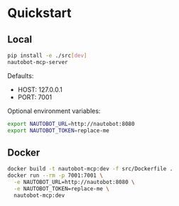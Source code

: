 # Quickstart

## Local
```bash
pip install -e ./src[dev]
nautobot-mcp-server
```

Defaults:
- HOST: 127.0.0.1
- PORT: 7001

Optional environment variables:
```bash
export NAUTOBOT_URL=http://nautobot:8080
export NAUTOBOT_TOKEN=replace-me
```

## Docker
```bash
docker build -t nautobot-mcp:dev -f src/Dockerfile .
docker run --rm -p 7001:7001 \
  -e NAUTOBOT_URL=http://nautobot:8080 \
  -e NAUTOBOT_TOKEN=replace-me \
  nautobot-mcp:dev
```
